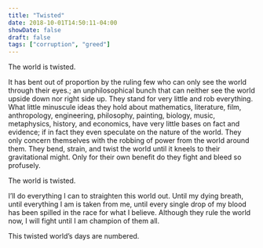 ```yaml
---
title: "Twisted"
date: 2018-10-01T14:50:11-04:00
showDate: false
draft: false
tags: ["corruption", "greed"]
---
```

The world is twisted. 	

It has bent out of proportion by the ruling few who can only see the world through their eyes.; an unphilosophical bunch that can neither see the world upside down nor right side up. They stand for very little and rob everything. What little minuscule ideas they hold about mathematics, literature, film, anthropology, engineering, philosophy, painting, biology, music, metaphysics, history, and economics, have very little bases on fact and evidence; if in fact they even speculate on the nature of the world.  They only concern themselves with the robbing of power from the world around them. They bend, strain, and twist the world until it kneels to their gravitational might. Only for their own benefit do they fight and bleed so profusely. 

The world is twisted. 

I’ll do everything I can to straighten this world out. Until my dying breath, until everything I am is taken from me, until every single drop of my blood has been spilled in the race for what I believe. Although they rule the world now, I will fight until I am champion of them all. 

This twisted world’s days are numbered.

